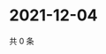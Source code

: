 # 2021-12-04

共 0 条

<!-- BEGIN WEIBO -->
<!-- 最后更新时间 Sat Dec 04 2021 22:00:37 GMT+0800 (China Standard Time) -->

<!-- END WEIBO -->
